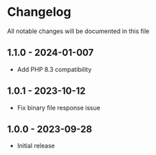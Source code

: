 # Changelog

All notable changes will be documented in this file

## 1.1.0 - 2024-01-007

- Add PHP 8.3 compatibility

## 1.0.1 - 2023-10-12

- Fix binary file response issue

## 1.0.0 - 2023-09-28

- Initial release
